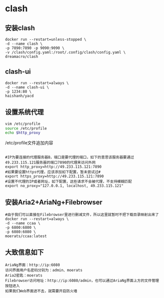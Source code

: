 

# clash

## 安装clash
```shell
docker run --restart=unless-stopped \
-d --name clash \
-p 7890:7890 -p 9090:9090 \
-v /clash/config.yaml:/root/.config/clash/config.yaml \
dreamacro/clash
```

## clash-ui
```shell
docker run --restart=always \
-d --name clash-ui \
-p 1234:80 \
haishanh/yacd
```

## 设置系统代理
```sh
vim /etc/profile
source /etc/profile
echo $http_proxy
```
/etc/profile文件追加内容

```text

#IP为要连接的代理服务器B，端口是要代理的端口，如下的意思该服务器要通过49.233.115.121服务器的端口7890的代理来访问外网
export http_proxy=http://49.233.115.121:7890
#如果要设置https代理，应该添加如下配置，暂未尝试过#
export https_proxy=http://49.233.115.121:7890
#设置不代理的IP或者网址，如下配置，这些请求不会被代理，不支持模糊匹配
export no_proxy="127.0.0.1, localhost, 49.233.115.121"

```

## 安装Aria2+AriaNg+Filebrowser
```shell
#由于我们可以直接在Filebrowser里进行删减文件，所以这里就暂时不把下载目录映射出来了
docker run --restart=always \
-d --name ccaa \
-p 6800:6800 \
-p 6080:6080 \
moerats/ccaa:latest
```

## 大致信息如下
```text
AriaNg界面：http://ip:6080
访问界面用户名密码分别为：admin、moerats
Aria2密匙：moerats
Filebrowser访问地址：http://ip:6080/admin，也可以通过AriaNg界面上方的文件管理按钮进入
如果我们Web界面进不去，就需要开启防火墙
```
